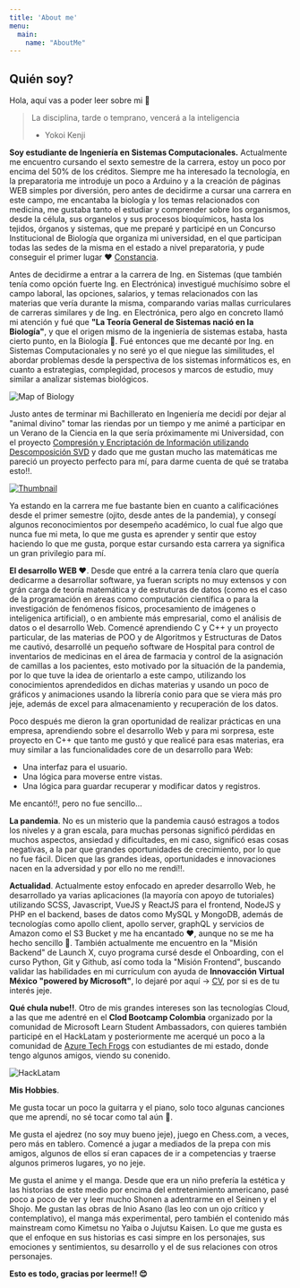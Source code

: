 ```yaml
---
title: 'About me'
menu:
  main:
    name: "AboutMe"
---
```


## Quién soy?

Hola, aquí vas a poder leer sobre mi 🤩

> La disciplina, tarde o temprano, vencerá a la inteligencia
> - Yokoi Kenji


**Soy estudiante de Ingeniería en Sistemas Computacionales.** Actualmente me encuentro cursando el sexto semestre
de la carrera, estoy un poco por encima del 50% de los créditos. Siempre me ha interesado la tecnología, en la 
preparatoria me introduje un poco a Arduino y a la creación de páginas WEB simples por diversión, pero antes de 
decidirme a cursar una carrera en este campo, me encantaba la biología y los temas relacionados con medicina,
me gustaba tanto el estudiar y comprender sobre los organismos, desde la célula, sus organelos y sus procesos bioquímicos, 
hasta los tejidos, órganos y sistemas, que me preparé y participé en un Concurso Institucional de Biología que 
organiza mi universidad, en el que participan todas las sedes de la misma en el estado a nivel preparatoria,
y pude conseguir el primer lugar ❤️ [Constancia](https://drive.google.com/file/d/1drLOHVv4Yn5qM3LKnCQLdBXd-7ckRj3e/view). 

Antes de decidirme a entrar a la carrera de Ing. en Sistemas (que también tenía como opción fuerte Ing. en Electrónica)
investigué muchísimo sobre el campo laboral, las opciones, salarios, y temas relacionados con las materias que vería 
durante la misma, comparando varias mallas curriculares de carreras similares y de Ing. en Electrónica, pero algo en
concreto llamó mi atención y fué que **"La Teoría General de Sistemas nació en la Biología"**, y que el origen mismo 
de la ingeniería de sistemas estaba, hasta cierto punto, en la Biología 🤯. Fué entonces que me decanté por
Ing. en Sistemas Computacionales y no seré yo el que niegue las similitudes, el abordar problemas desde la 
perspectiva de los sistemas informáticos es, en cuanto a estrategias, complegidad, procesos y marcos de estudio,
muy similar a analizar sistemas biológicos.

![Map of Biology](https://external-content.duckduckgo.com/iu/?u=https%3A%2F%2Fi.ytimg.com%2Fvi%2FwENhHnJI1ys%2Fmaxresdefault.jpg&f=1&nofb=1)

Justo antes de terminar mi Bachillerato en Ingeniería me decidí por dejar al "animal divino" tomar las riendas por un tiempo
y me animé a participar en un Verano de la Ciencia en la que sería próximamente mi Universidad, con el proyecto
[Compresión y Encriptación de Información utilizando Descomposición SVD](https://www.google.com/url?q=https://www.jovenesenlaciencia.ugto.mx/index.php/jovenesenlaciencia/article/view/3024&sa=D&source=apps-viewer-frontend&ust=1649768891253681&usg=AOvVaw3IEJprduI05RcdbBh41VPQ&hl=es-419)  y dado que me gustan mucho las matemáticas
me pareció un proyecto perfecto para mí, para darme cuenta de qué se trataba esto!!.

[![Thumbnail](https://i9.ytimg.com/vi/kf77rg9NIiQ/maxresdefault.jpg?time=1649695200000&sqp=COCz0ZIG&rs=AOn4CLCJNDBAk3t9G5aKF9SqbxzSy8ObrA)](https://www.youtube.com/watch?v=kf77rg9NIiQ)

Ya estando en la carrera me fue bastante bien en cuanto a calificaciónes desde el primer semestre (ojito, desde antes de 
la pandemia), y consegí algunos reconocimientos por desempeño académico, lo cual fue algo que nunca fue mi meta, lo que 
me gusta es aprender y sentir que estoy haciendo lo que me gusta, porque estar cursando esta carrera ya significa un 
gran privilegio para mí.

**El desarrollo WEB ❤️**. Desde que entré a la carrera tenía claro que quería dedicarme a desarrollar software, ya fueran
scripts no muy extensos y con grán carga de teoría matemática y de estruturas de datos (como es el caso de la programación
en áreas como computación científica o para la investigación de fenómenos físicos, procesamiento de imágenes o inteligenica artificial),
o en ambiente más empresarial, como el análisis de datos o el desarrollo Web. Comencé aprendiendo C y C++ y un proyecto particular,
de las materias de POO y de Algoritmos y Estructuras de Datos me cautivó, desarrollé un pequeño software de Hospital para control de
inventarios de medicinas en el área de farmacia y control de la asignación de camillas a los pacientes, esto motivado por la 
situación de la pandemia, por lo que tuve la idea de orientarlo a este campo, utilizando los conocimientos aprendedidos en dichas
materias y usando un poco de gráficos y animaciones usando la librería conio para que se viera más pro jeje, además de excel para
almacenamiento y recuperación de los datos. 

Poco después me dieron la gran oportunidad de realizar prácticas en una empresa, aprendiendo sobre el desarrollo Web y para mi sorpresa,
este proyecto en C++ que tanto me gustó y que realicé para esas materias, era muy similar a las funcionalidades core de un desarrollo para Web:

* Una interfaz para el usuario.
* Una lógica para moverse entre vistas.
* Una lógica para guardar recuperar y modificar datos y registros.

Me encantó!!, pero no fue sencillo...

**La pandemia**. No es un misterio que la pandemia causó estragos a todos los niveles y a gran escala, para muchas personas significó 
pérdidas en muchos aspectos, ansiedad y dificultades, en mi caso, significó esas cosas negativas, a la par que grandes oportunidades 
de crecimiento, por lo que no fue fácil. Dicen que las grandes ideas, oportunidades e innovaciones nacen en la adversidad y por ello 
no me rendí!!.

**Actualidad**. Actualmente estoy enfocado en apreder desarrollo Web, he desarrollado ya varias aplicaciones (la mayoría con apoyo de tutoriales) utilizando SCSS, Javascript, VueJS y ReactJS para el frontend, NodeJS y PHP en el backend, bases de datos como MySQL y MongoDB, además de tecnologías 
como apollo client, apollo server, graphQL y servicios de Amazon como el S3 Bucket y me ha encantado ❤️, aunque no se me ha hecho sencillo 🤣.
También actualmente me encuentro en la "Misión Backend" de Launch X, cuyo programa cursé desde el Onboarding, con el curso Python, Git y Github,
así como toda la "Misión Frontend", buscando validar las habilidades en mi currículum con ayuda de **Innovacción Virtual México "powered by Microsoft"**,
lo dejaré por aquí -> [CV](https://drive.google.com/file/d/1gT_kiLhfvsm9LlDBYTsFnF0w2_TnSptj/view), por si es de tu interés jeje.

**Qué chula nube!!**. Otro de mis grandes intereses son las tecnologías Cloud, a las que me adentré en el **Clod Bootcamp Colombia**
organizado por la comunidad de Microsoft Learn Student Ambassadors, con quieres también participé en el HackLatam y posteriormente me acerqué un poco a la comunidad de [Azure Tech Frogs](https://www.facebook.com/azuretechfrogs) con estudiantes de mi estado, donde tengo algunos amigos, viendo su conenido.

![HackLatam](https://drive.google.com/file/d/1SRepz37lzp9ohosM40aevOoACZAtY_xY/view?usp=sharing)

**Mis Hobbies**.

Me gusta tocar un poco la guitarra y el piano, solo toco algunas canciones que me aprendí, no sé tocar como tal aún 🤣.

Me gusta el ajedrez (no soy muy bueno jeje), juego en Chess.com, a veces, pero más en tablero. Comencé a jugar a mediados de la prepa
con mis amigos, algunos de ellos sí eran capaces de ir a competencias y traerse algunos primeros lugares, yo no jeje.

Me gusta el anime y el manga. Desde que era un niño prefería la estética y las historias de este medio por encima del entretenimiento 
americano, pasé poco a poco de ver y leer mucho Shonen a adentrarme en el Seinen y el Shojo. Me gustan las obras de Inio Asano (las leo con 
un ojo crítico y contemplativo), el manga más experimental, pero también el contenido más mainstream como Kimetsu no Yaiba o Jujutsu Kaisen.
Lo que me gusta es que el enfoque en sus historias es casi simpre en los personajes, sus emociones y sentimientos, su desarrollo y el de 
sus relaciones con otros personajes.



**Esto es todo, gracias por leerme!! 😊**









